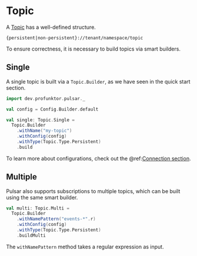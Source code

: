 # Topic

A [Topic](https://pulsar.apache.org/docs/en/concepts-messaging/#topics) has a well-defined structure.

```
{persistent|non-persistent}://tenant/namespace/topic
```

To ensure correctness, it is necessary to build topics via smart builders.

## Single

A single topic is built via a `Topic.Builder`, as we have seen in the quick start section.

```scala mdoc
import dev.profunktor.pulsar._

val config = Config.Builder.default

val single: Topic.Single =
  Topic.Builder
    .withName("my-topic")
    .withConfig(config)
    .withType(Topic.Type.Persistent)
    .build
```

To learn more about configurations, check out the @ref:[Connection section](../reference/Connection.md).

## Multiple

Pulsar also supports subscriptions to multiple topics, which can be built using the same smart builder.

```scala mdoc
val multi: Topic.Multi =
  Topic.Builder
    .withNamePattern("events-*".r)
    .withConfig(config)
    .withType(Topic.Type.Persistent)
    .buildMulti
```

The `withNamePattern` method takes a regular expression as input.

